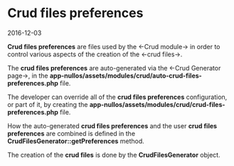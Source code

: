Crud files preferences
=========================
2016-12-03


**Crud files preferences** are files used by the <-Crud module-> in order to control various aspects of the creation of the <-crud files->.


The **crud files preferences** are auto-generated via the <-Crud Generator page->, in the **app-nullos/assets/modules/crud/auto-crud-files-preferences.php** file.


The developer can override all of the **crud files preferences** configuration, or part of it, by creating the **app-nullos/assets/modules/crud/crud-files-preferences.php** file.
 
 
How the auto-generated **crud files preferences** and the user **crud files preferences** are combined is defined in the **CrudFilesGenerator::getPreferences** method.
 
 
The creation of the **crud files** is done by the **CrudFilesGenerator** object.
